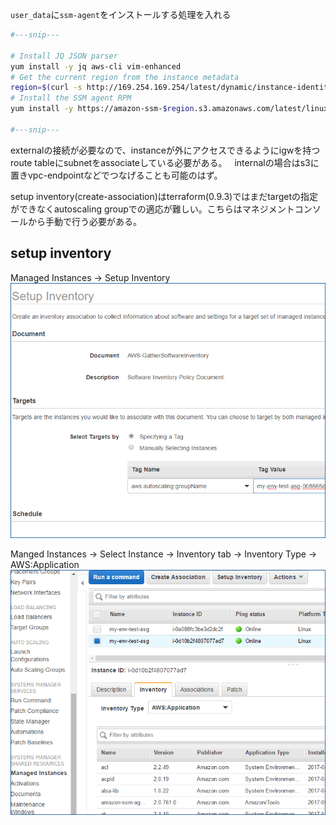 
`user_data`に`ssm-agent`をインストールする処理を入れる

```bash
#---snip---

# Install JQ JSON parser
yum install -y jq aws-cli vim-enhanced
# Get the current region from the instance metadata
region=$(curl -s http://169.254.169.254/latest/dynamic/instance-identity/document | jq -r .region)
# Install the SSM agent RPM
yum install -y https://amazon-ssm-$region.s3.amazonaws.com/latest/linux_amd64/amazon-ssm-agent.rpm

#---snip---
```

externalの接続が必要なので、instanceが外にアクセスできるようにigwを持つroute tableにsubnetをassociateしている必要がある。  
internalの場合はs3に置きvpc-endpointなどでつなげることも可能のはず。

setup inventory(create-association)はterraform(0.9.3)ではまだtargetの指定ができなくautoscaling groupでの適応が難しい。こちらはマネジメントコンソールから手動で行う必要がある。


## setup inventory
 Managed Instances -> Setup Inventory
![setup inventory](./setupinventory.png)

 Manged Instances -> Select Instance -> Inventory tab -> Inventory Type -> AWS:Application
![ssm inventory](./ssm_inventory.png)
